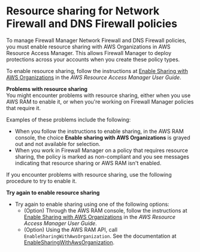 # Resource sharing for Network Firewall and DNS Firewall policies<a name="resource-sharing"></a>

To manage Firewall Manager Network Firewall and DNS Firewall policies, you must enable resource sharing with AWS Organizations in AWS Resource Access Manager\. This allows Firewall Manager to deploy protections across your accounts when you create these policy types\.

To enable resource sharing, follow the instructions at [Enable Sharing with AWS Organizations](https://docs.aws.amazon.com/ram/latest/userguide/getting-started-sharing.html#getting-started-sharing-orgs) in the *AWS Resource Access Manager User Guide*\. 

**Problems with resource sharing**  
You might encounter problems with resource sharing, either when you use AWS RAM to enable it, or when you're working on Firewall Manager policies that require it\. 

Examples of these problems include the following: 
+ When you follow the instructions to enable sharing, in the AWS RAM console, the choice **Enable sharing with AWS Organizations** is grayed out and not available for selection\.
+ When you work in Firewall Manager on a policy that requires resource sharing, the policy is marked as non\-compliant and you see messages indicating that resource sharing or AWS RAM isn't enabled\. 

If you encounter problems with resource sharing, use the following procedure to try to enable it\. 

**Try again to enable resource sharing**
+ Try again to enable sharing using one of the following options: 
  + \(Option\) Through the AWS RAM console, follow the instructions at [Enable Sharing with AWS Organizations](https://docs.aws.amazon.com/ram/latest/userguide/getting-started-sharing.html#getting-started-sharing-orgs) in the *AWS Resource Access Manager User Guide*\.
  + \(Option\) Using the AWS RAM API, call `EnableSharingWithAwsOrganization`\. See the documentation at [EnableSharingWithAwsOrganization](https://docs.aws.amazon.com/ram/latest/APIReference/API_EnableSharingWithAwsOrganization.html)\.